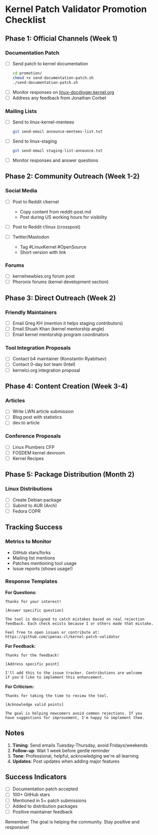 # Kernel Patch Validator Promotion Checklist

## Phase 1: Official Channels (Week 1)

### Documentation Patch
- [ ] Send patch to kernel documentation
  ```bash
  cd promotion/
  chmod +x send-documentation-patch.sh
  ./send-documentation-patch.sh
  ```
- [ ] Monitor responses on linux-doc@vger.kernel.org
- [ ] Address any feedback from Jonathan Corbet

### Mailing Lists
- [ ] Send to linux-kernel-mentees
  ```bash
  git send-email announce-mentees-list.txt
  ```
- [ ] Send to linux-staging  
  ```bash
  git send-email staging-list-announce.txt
  ```
- [ ] Monitor responses and answer questions

## Phase 2: Community Outreach (Week 1-2)

### Social Media
- [ ] Post to Reddit r/kernel
  - Copy content from reddit-post.md
  - Post during US working hours for visibility
  
- [ ] Post to Reddit r/linux (crosspost)
  
- [ ] Twitter/Mastodon
  - Tag #LinuxKernel #OpenSource
  - Short version with link

### Forums
- [ ] kernelnewbies.org forum post
- [ ] Phoronix forums (kernel development section)

## Phase 3: Direct Outreach (Week 2)

### Friendly Maintainers
- [ ] Email Greg KH (mention it helps staging contributors)
- [ ] Email Shuah Khan (kernel mentorship angle)
- [ ] Email kernel mentorship program coordinators

### Tool Integration Proposals
- [ ] Contact b4 maintainer (Konstantin Ryabitsev)
- [ ] Contact 0-day bot team (Intel)
- [ ] kernelci.org integration proposal

## Phase 4: Content Creation (Week 3-4)

### Articles
- [ ] Write LWN article submission
- [ ] Blog post with statistics
- [ ] dev.to article

### Conference Proposals  
- [ ] Linux Plumbers CFP
- [ ] FOSDEM kernel devroom
- [ ] Kernel Recipes

## Phase 5: Package Distribution (Month 2)

### Linux Distributions
- [ ] Create Debian package
- [ ] Submit to AUR (Arch)
- [ ] Fedora COPR

## Tracking Success

### Metrics to Monitor
- GitHub stars/forks
- Mailing list mentions
- Patches mentioning tool usage
- Issue reports (shows usage!)

### Response Templates

**For Questions:**
```
Thanks for your interest! 

[Answer specific question]

The tool is designed to catch mistakes based on real rejection 
feedback. Each check exists because I or others made that mistake.

Feel free to open issues or contribute at:
https://github.com/ipenas-cl/kernel-patch-validator
```

**For Feedback:**
```
Thanks for the feedback!

[Address specific point]

I'll add this to the issue tracker. Contributions are welcome
if you'd like to implement this enhancement.
```

**For Criticism:**
```
Thanks for taking the time to review the tool.

[Acknowledge valid points]

The goal is helping newcomers avoid common rejections. If you
have suggestions for improvement, I'm happy to implement them.
```

## Notes

1. **Timing**: Send emails Tuesday-Thursday, avoid Fridays/weekends
2. **Follow-up**: Wait 1 week before gentle reminder
3. **Tone**: Professional, helpful, acknowledging we're all learning
4. **Updates**: Post updates when adding major features

## Success Indicators

- [ ] Documentation patch accepted
- [ ] 100+ GitHub stars  
- [ ] Mentioned in 5+ patch submissions
- [ ] Added to distribution packages
- [ ] Positive maintainer feedback

Remember: The goal is helping the community. Stay positive and responsive!